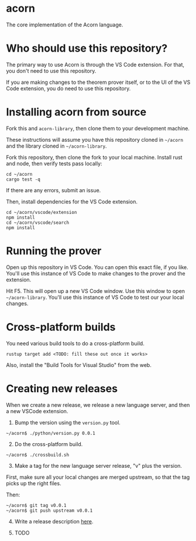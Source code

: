 # acorn

The core implementation of the Acorn language.

# Who should use this repository?

The primary way to use Acorn is through the VS Code extension. For that, you don't need to use this repository.

If you are making changes to the theorem prover itself, or to the UI of the VS Code extension, you
do need to use this repository.

# Installing acorn from source

Fork this and `acorn-library`, then clone them to your development machine.

These instructions will assume you have this repository cloned in `~/acorn` and the library cloned
in `~/acorn-library`.

Fork this repository, then clone the fork to your local machine. Install rust and node, then verify tests
pass locally:

```
cd ~/acorn
cargo test -q
```

If there are any errors, submit an issue.

Then, install dependencies for the VS Code extension.

```
cd ~/acorn/vscode/extension
npm install
cd ~/acorn/vscode/search
npm install
```

# Running the prover

Open up this repository in VS Code. You can open this exact file, if you like. You'll use this instance
of VS Code to make changes to the prover and the extension.

Hit F5. This will open up a new VS Code window. Use this window to open `~/acorn-library`. You'll use this instance of VS Code to test our your local changes.

# Cross-platform builds

You need various build tools to do a cross-platform build.

```
rustup target add <TODO: fill these out once it works>
```

Also, install the "Build Tools for Visual Studio" from the web.

# Creating new releases

When we create a new release, we release a new language server, and then a new VSCode extension.

1. Bump the version using the `version.py` tool.

```
~/acorn$ ./python/version.py 0.0.1
```

2. Do the cross-platform build.

```
~/acorn$ ./crossbuild.sh
```

3. Make a tag for the new language server release, "v" plus the version.

First, make sure all your local changes are merged upstream, so that the tag picks up the right files.

Then:

```
~/acorn$ git tag v0.0.1
~/acorn$ git push upstream v0.0.1
```

4. Write a release description [here](https://github.com/acornprover/acorn/releases/new).

5. TODO
